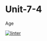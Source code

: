 # Unit-7-4
Age

[![linter](https://github.com/BigGuyAlex/Unit-7-4/workflows/linter/badge.svg)](https://github.com/marketplace/actions/super-linter)
